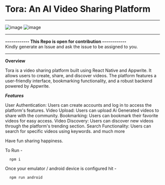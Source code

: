 <h1> Tora: An AI Video Sharing Platform</h1>
<hr/>

![image](https://github.com/user-attachments/assets/4cbbf591-393e-424e-abf9-88af42ac5915)  ![image](https://github.com/user-attachments/assets/dbb0b6b9-c492-4b7e-8a0b-8bd08b076e14) 

<hr/>

**------------ This Repo is open for contribution ------------**<br/>
Kindly generate an Issue and ask the issue to be assigned to you.
<hr/>

**Overview**

Tora is a video sharing platform built using React Native and Appwrite. It allows users to create, share, and discover videos. The platform features a user-friendly interface, bookmarking functionality, and a robust backend powered by Appwrite.

**_Features_**

User Authentication: Users can create accounts and log in to access the platform's features.
Video Upload: Users can upload Ai Generated videos to share with the community.
Bookmarking: Users can bookmark their favorite videos for easy access.
Video Discovery: Users can discover new videos through the platform's trending section.
Search Functionality: Users can search for specific videos using keywords.
and much more

Have fun sharing happiness.

To Run -

      npm i

Once your emulator / android device is configured hit -

      npm run android

